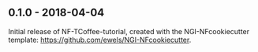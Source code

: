 
## 0.1.0 - 2018-04-04
Initial release of NF-TCoffee-tutorial, created with the NGI-NFcookiecutter template: https://github.com/ewels/NGI-NFcookiecutter.
